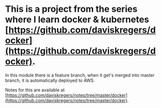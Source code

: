 # This is a project from the series where I learn docker & kubernetes [https://github.com/daviskregers/docker](https://github.com/daviskregers/docker).

In this module there is a feature branch, when it get's merged into master branch, it is automatically deployed to AWS.

Notes for this are available at [https://github.com/daviskregers/notes/tree/master/docker](https://github.com/daviskregers/notes/tree/master/docker).